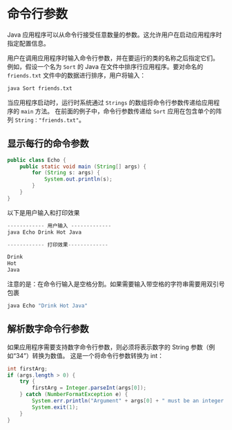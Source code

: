 # 命令行参数

Java 应用程序可以从命令行接受任意数量的参数。这允许用户在启动应用程序时指定配置信息。

用户在调用应用程序时输入命令行参数，并在要运行的类的名称之后指定它们。
例如，假设一个名为 `Sort` 的 Java 在文件中排序行应用程序。要对命名的 `friends.txt` 文件中的数据进行排序，用户将输入：

```bash
java Sort friends.txt
```
当应用程序启动时，运行时系统通过 `Strings` 的数组将命令行参数传递给应用程序的 `main` 方法。
在前面的例子中，命令行参数传递给 `Sort` 应用在包含单个的阵列 `String："friends.txt"`。

## 显示每行的命令参数

```java
public class Echo {
    public static void main (String[] args) {
        for (String s: args) {
            System.out.println(s);
        }
    }
}
```

以下是用户输入和打印效果

```java
------------ 用户输入 -------------
java Echo Drink Hot Java

------------ 打印效果-------------

Drink
Hot
Java
```

注意的是：在命令行输入是空格分割。如果需要输入带空格的字符串需要用双引号包裹

```java
java Echo "Drink Hot Java"
```

## 解析数字命令行参数
如果应用程序需要支持数字命令行参数，则必须将表示数字的 String 参数（例如“34”）转换为数值。
这是一个将命令行参数转换为 int：

```java
int firstArg;
if (args.length > 0) {
    try {
        firstArg = Integer.parseInt(args[0]);
    } catch (NumberFormatException e) {
        System.err.println("Argument" + args[0] + " must be an integer.");
        System.exit(1);
    }
}
```
